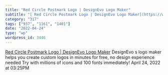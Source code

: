 ```yaml
---
title: "Red Circle Postmark Logo | DesignEvo Logo Maker"
subtitle: "[ Red Circle Postmark Logo | DesignEvo Logo Maker](https://www.designevo.com/apps/logo/?name=red-cir..."
category: "317"
tags: ["937", "1161", "1401"]
date: "2022-04-24"
type: "wp"
wordpress_id: 3446
---
```

[ Red Circle Postmark Logo | DesignEvo Logo Maker](https://www.designevo.com/apps/logo/?name=red-circle-postmark)
 DesignEvo s logo maker helps you create custom logos in minutes for free, no design experience needed Try with millions of icons and 100 fonts immediately!
April 24, 2022 at 03:25PM